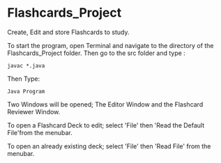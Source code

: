 # Flashcards_Project
Create, Edit and store Flashcards to study. 


To start the program, open Terminal and navigate to the directory of the Flashcards_Project folder.
Then go to the src folder and type :

```
javac *.java
```

Then Type:

```
Java Program

```
Two Windows will be opened; The Editor Window and the Flashcard Reviewer Window. 

To open a Flashcard Deck to edit; select 'File' then 'Read the Default File'from the menubar. 

To open an already existing deck; select 'File' then 'Read File' from the menubar.
